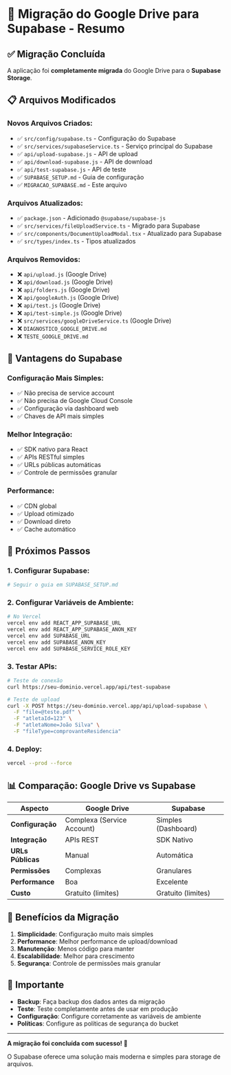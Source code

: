 # 🔄 Migração do Google Drive para Supabase - Resumo

## ✅ **Migração Concluída**

A aplicação foi **completamente migrada** do Google Drive para o **Supabase Storage**.

## 📋 **Arquivos Modificados**

### **Novos Arquivos Criados:**
- ✅ `src/config/supabase.ts` - Configuração do Supabase
- ✅ `src/services/supabaseService.ts` - Serviço principal do Supabase
- ✅ `api/upload-supabase.js` - API de upload
- ✅ `api/download-supabase.js` - API de download
- ✅ `api/test-supabase.js` - API de teste
- ✅ `SUPABASE_SETUP.md` - Guia de configuração
- ✅ `MIGRACAO_SUPABASE.md` - Este arquivo

### **Arquivos Atualizados:**
- ✅ `package.json` - Adicionado `@supabase/supabase-js`
- ✅ `src/services/fileUploadService.ts` - Migrado para Supabase
- ✅ `src/components/DocumentUploadModal.tsx` - Atualizado para Supabase
- ✅ `src/types/index.ts` - Tipos atualizados

### **Arquivos Removidos:**
- ❌ `api/upload.js` (Google Drive)
- ❌ `api/download.js` (Google Drive)
- ❌ `api/folders.js` (Google Drive)
- ❌ `api/googleAuth.js` (Google Drive)
- ❌ `api/test.js` (Google Drive)
- ❌ `api/test-simple.js` (Google Drive)
- ❌ `src/services/googleDriveService.ts` (Google Drive)
- ❌ `DIAGNOSTICO_GOOGLE_DRIVE.md`
- ❌ `TESTE_GOOGLE_DRIVE.md`

## 🚀 **Vantagens do Supabase**

### **Configuração Mais Simples:**
- ✅ Não precisa de service account
- ✅ Não precisa de Google Cloud Console
- ✅ Configuração via dashboard web
- ✅ Chaves de API mais simples

### **Melhor Integração:**
- ✅ SDK nativo para React
- ✅ APIs RESTful simples
- ✅ URLs públicas automáticas
- ✅ Controle de permissões granular

### **Performance:**
- ✅ CDN global
- ✅ Upload otimizado
- ✅ Download direto
- ✅ Cache automático

## 🔧 **Próximos Passos**

### **1. Configurar Supabase:**
```bash
# Seguir o guia em SUPABASE_SETUP.md
```

### **2. Configurar Variáveis de Ambiente:**
```bash
# No Vercel
vercel env add REACT_APP_SUPABASE_URL
vercel env add REACT_APP_SUPABASE_ANON_KEY
vercel env add SUPABASE_URL
vercel env add SUPABASE_ANON_KEY
vercel env add SUPABASE_SERVICE_ROLE_KEY
```

### **3. Testar APIs:**
```bash
# Teste de conexão
curl https://seu-dominio.vercel.app/api/test-supabase

# Teste de upload
curl -X POST https://seu-dominio.vercel.app/api/upload-supabase \
  -F "file=@teste.pdf" \
  -F "atletaId=123" \
  -F "atletaNome=João Silva" \
  -F "fileType=comprovanteResidencia"
```

### **4. Deploy:**
```bash
vercel --prod --force
```

## 📊 **Comparação: Google Drive vs Supabase**

| Aspecto | Google Drive | Supabase |
|---------|-------------|----------|
| **Configuração** | Complexa (Service Account) | Simples (Dashboard) |
| **Integração** | APIs REST | SDK Nativo |
| **URLs Públicas** | Manual | Automática |
| **Permissões** | Complexas | Granulares |
| **Performance** | Boa | Excelente |
| **Custo** | Gratuito (limites) | Gratuito (limites) |

## 🎯 **Benefícios da Migração**

1. **Simplicidade**: Configuração muito mais simples
2. **Performance**: Melhor performance de upload/download
3. **Manutenção**: Menos código para manter
4. **Escalabilidade**: Melhor para crescimento
5. **Segurança**: Controle de permissões mais granular

## 🚨 **Importante**

- **Backup**: Faça backup dos dados antes da migração
- **Teste**: Teste completamente antes de usar em produção
- **Configuração**: Configure corretamente as variáveis de ambiente
- **Políticas**: Configure as políticas de segurança do bucket

---

**A migração foi concluída com sucesso! 🎉**

O Supabase oferece uma solução mais moderna e simples para storage de arquivos.

